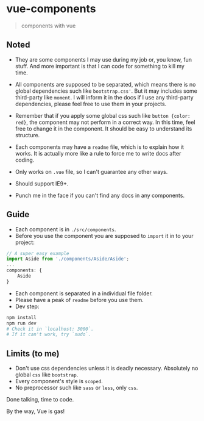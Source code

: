 # vue-components

> components with vue

## Noted

 * They are some components I may use during my job or, you know, fun stuff. And more important is that I can code for something to kill my time.

 * All components are supposed to be separated, which means there is no global dependencies such like `bootstrap.css'`. But it may includes some third-party like `moment`. I will inform it in the docs if I use any third-party dependencies, please feel free to use them in your projects.

 * Remember that if you apply some global css such like `button {color: red}`, the component may not perform in a correct way. In this time, feel free to change it in the component. It should be easy to understand its structure.

 * Each components may have a `readme` file, which is to explain how it works. It is actually more like a rule to force me to write docs after coding.

 * Only works on `.vue` file, so I can't guarantee any other ways.

 * Should support IE9+.

 * Punch me in the face if you can't find any docs in any components.

## Guide

 * Each component is in `./src/components`.
 * Before you use the component you are supposed to `import` it in to your project:
 ```javascript
 // A super easy example
 import Aside from './components/Aside/Aside';
 ...
 components: {
     Aside
 }
 ```
 * Each component is separated in a individual file folder.
 * Please have a peak of `readme` before you use them.
 * Dev step:
 ```bash
 npm install
 npm run dev
 # Check it in `localhost: 3000`.
 # If it can't work, try `sudo`.
 ```

## Limits (to me)

 * Don't use css dependencies unless it is deadly necessary. Absolutely no global `css` like `bootstrap`.
 * Every component's style is `scoped`.
 * No preprocessor such like `sass` or `less`, only `css`.


Done talking, time to code.

By the way, Vue is gas!
